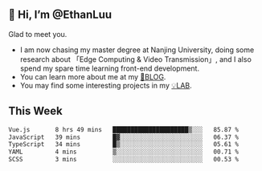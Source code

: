 ## 👋 Hi, I’m @EthanLuu

Glad to meet you.

- I am now chasing my master degree at Nanjing University, doing some research about 「Edge Computing & Video Transmission」, and I also spend my spare time learning front-end development.
- You can learn more about me at my [📝BLOG](https://blog.ethanloo.cn).
- You may find some interesting projects in my [💡LAB](https://lab.ethanloo.cn).

## This Week
<!--START_SECTION:waka-->

```txt
Vue.js       8 hrs 49 mins   █████████████████████▒░░░   85.87 %
JavaScript   39 mins         █▓░░░░░░░░░░░░░░░░░░░░░░░   06.37 %
TypeScript   34 mins         █▒░░░░░░░░░░░░░░░░░░░░░░░   05.61 %
YAML         4 mins          ▒░░░░░░░░░░░░░░░░░░░░░░░░   00.71 %
SCSS         3 mins          ░░░░░░░░░░░░░░░░░░░░░░░░░   00.53 %
```

<!--END_SECTION:waka-->
